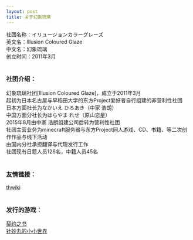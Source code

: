 ```yaml
---
layout: post
title: 关于幻象琉璃
---
```


社团名称：イリュージョンカラーグレーズ<br>
英文名：Illusion Coloured Glaze<br>
中文名：幻象琉璃<br>
创立时间：2011年3月<br>
<br>
### 社团介绍：<br>
幻象琉璃社团[Illusion Coloured Glaze]，成立于2011年3月<br>
起初为日本名古屋与早稻田大学的东方Project爱好者自行组建的非营利性社团<br>
日本方面社长为なかいえ ひろあき（中家 浩朗）<br>
中国方面分社长为はらやま れせ（原山恋星）<br>
2015年8月由中家 浩朗组建公司后转为营利性社团<br>
社团主营业务为minecraft服务器与东方Project同人游戏、CD、书籍、等二次创作作品与线下活动<br>
由国内分社承担翻译与代理发行工作<br>
社团现有日籍人员126名，中籍人员45名<br>
<br>
### 友情链接：<br>
[thwiki](https://thwiki.cc/-/4m2m)<br>
<br>
### 发行的游戏：<br>
[契约之书](https://thwiki.cc/-/552c)<br>
[针妙丸的小小世界](https://thwiki.cc/-/52r6)<br>
